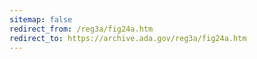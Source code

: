 ```yaml
---
sitemap: false
redirect_from: /reg3a/fig24a.htm
redirect_to: https://archive.ada.gov/reg3a/fig24a.htm
---
```

